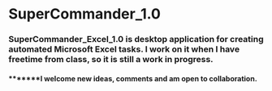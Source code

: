  # SuperCommander_1.0

### SuperCommander_Excel_1.0 is desktop application for creating automated Microsoft Excel tasks. I work on it when I have freetime from class, so it is still a work in progress. 

#### *******I welcome new ideas, comments and am open to collaboration. 


